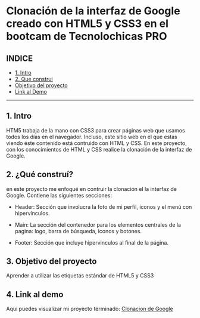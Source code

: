 # Clonación de la interfaz de Google creado con HTML5 y CSS3 en el bootcam de Tecnolochicas PRO


## **INDICE**

* [1. Intro](https://github.com/justtqueen/clonaciongoogle/edit/main/README.md#1-intro)
* [2. Que construi](https://github.com/justtqueen/clonaciongoogle/edit/main/README.md#2-qu%C3%A9-constru%C3%AD)
* [Objetivo del proyecto](https://github.com/justtqueen/clonaciongoogle/edit/main/README.md#3-objetivo-del-proyecto)
* [Link al Demo](https://github.com/justtqueen/clonaciongoogle/edit/main/README.md#4-link-al-demo)

****

## 1. Intro
HTM5 trabaja de la mano con CSS3 para crear páginas web que usamos todos los días en el navegador. Incluso, este sitio web en el que estas viendo éste contenido está contruido con HTML y CSS. En este proyecto, con los conocimientos de HTML y CSS realice la clonación de la interfaz de Google.

## 2. ¿Qué construí?
en este proyecto me enfoqué en contruir la clonación el la interfaz de Google. 
Contiene las siguientes secciones:

* Header: Sección que involucra la foto de mi perfil, iconos y el menú con hipervínculos.

* Main: La sección del contenedor para los elementos centrales de la pagina: logo, barra de búsqueda, iconos y botones.

* Footer: Sección que incluye hipervinculos al final de la página.

## 3. Objetivo del proyecto
Aprender a utilizar las etiquetas estándar de HTML5 y CSS3

## 4. Link al demo
Aquí puedes visualizar mi proyecto terminado: [Clonacion de Google](#)
